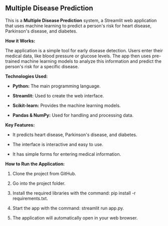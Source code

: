 **Multiple Disease Prediction**
-------------------------------

This is a **Multiple Disease Prediction** system, a Streamlit web application that uses machine learning to predict a person's risk for heart disease, Parkinson's disease, and diabetes.

**How it Works:**

The application is a simple tool for early disease detection. Users enter their medical data, like blood pressure or glucose levels. The app then uses pre-trained machine learning models to analyze this information and predict the person's risk for a specific disease.

**Technologies Used:**

*   **Python:** The main programming language.
    
*   **Streamlit:** Used to create the web interface.
    
*   **Scikit-learn:** Provides the machine learning models.
    
*   **Pandas & NumPy:** Used for handling and processing data.
    

**Key Features:**

*   It predicts heart disease, Parkinson's disease, and diabetes.
    
*   The interface is interactive and easy to use.
    
*   It has simple forms for entering medical information.
    

**How to Run the Application:**

1.  Clone the project from GitHub.
    
2.  Go into the project folder.
    
3.  Install the required libraries with the command: pip install -r requirements.txt.
    
4.  Start the app with the command: streamlit run app.py.
    
5.  The application will automatically open in your web browser.
